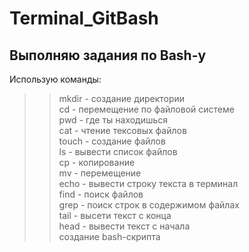 # Terminal_GitBash

## Выполняю задания по Bash-у  
Использую команды:  
>>mkdir - создание директории  
>>cd - перемещение по файловой системе  
>>pwd - где ты находишься  
>>cat - чтение тексовых файлов  
>>touch - создание файлов  
>>ls - вывести список файлов  
>>cp - копирование  
>>mv - перемещение  
>>echo - вывести строку текста в терминал  
>>find - поиск файлов  
>>grep - поиск строк в содержимом файлах  
>>tail - высети текст с конца  
>>head - вывести текст с начала  
>>создание bash-скрипта
